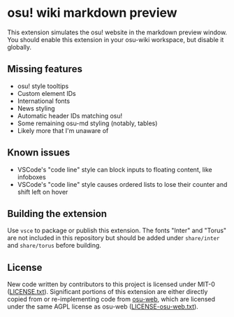 # osu! wiki markdown preview

This extension simulates the osu! website in the markdown preview window. You should enable this extension in your osu-wiki workspace, but disable it globally.

## Missing features

- osu! style tooltips
- Custom element IDs
- International fonts
- News styling
- Automatic header IDs matching osu!
- Some remaining osu-md styling (notably, tables)
- Likely more that I'm unaware of

## Known issues

- VSCode's "code line" style can block inputs to floating content, like infoboxes
- VSCode's "code line" style causes ordered lists to lose their counter and shift left on hover

## Building the extension

Use `vsce` to package or publish this extension. The fonts "Inter" and "Torus" are not included in this repository but should be added under `share/inter` and `share/torus` before building.

## License

New code written by contributors to this project is licensed under MIT-0 ([LICENSE.txt](LICENSE.txt)). Significant portions of this extension are either directly copied from or re-implementing code from [osu-web](https://github.com/ppy/osu-web), which are licensed under the same AGPL license as osu-web ([LICENSE-osu-web.txt](LICENSE-osu-web.txt)).
